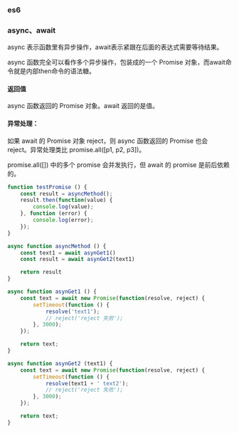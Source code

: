 ### es6

### async、await

async 表示函数里有异步操作，await表示紧跟在后面的表达式需要等待结果。

async 函数完全可以看作多个异步操作，包装成的一个 Promise 对象，而await命令就是内部then命令的语法糖。

#### 返回值

async 函数返回的 Promise 对象。await 返回的是值。

#### 异常处理：

如果 await 的 Promise 对象 reject，则 async 函数返回的 Promise 也会 reject。异常处理类比 promise.all([p1, p2, p3])。

promise.all([]) 中的多个 promise 会并发执行，但 await 的 promise 是前后依赖的。

``` javascript
function testPromise () {
    const result = asyncMethod();
    result.then(function(value) {
        console.log(value);
    }, function (error) {
        console.log(error);
    });
}

async function asyncMethod () {
    const text1 = await asynGet1()
    const result = await asynGet2(text1)

    return result
} 

async function asynGet1 () {
    const text = await new Promise(function(resolve, reject) {
        setTimeout(function () {
            resolve('text1');
            // reject('reject 失败');
        }, 3000);
    });

    return text;
}

async function asynGet2 (text1) {
    const text = await new Promise(function(resolve, reject) {
        setTimeout(function () {
            resolve(text1 + ' text2');
            // reject('reject 失败');
        }, 3000);
    });

    return text;
}
```